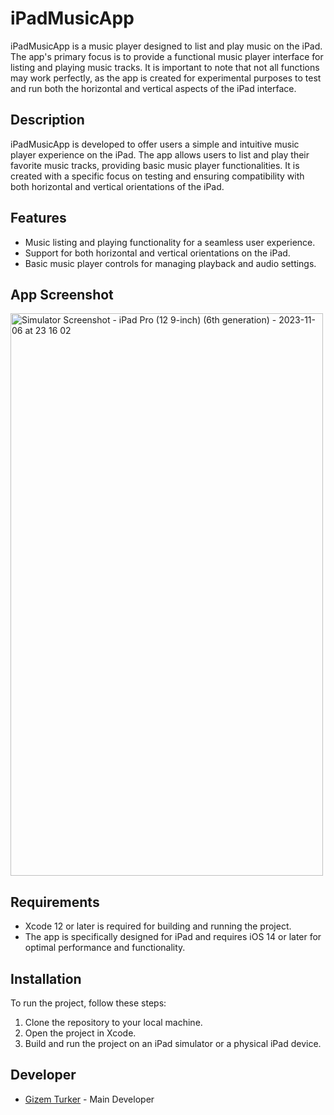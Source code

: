 # iPadMusicApp

iPadMusicApp is a music player designed to list and play music on the iPad. The app's primary focus is to provide a functional music player interface for listing and playing music tracks. It is important to note that not all functions may work perfectly, as the app is created for experimental purposes to test and run both the horizontal and vertical aspects of the iPad interface.

## Description

iPadMusicApp is developed to offer users a simple and intuitive music player experience on the iPad. The app allows users to list and play their favorite music tracks, providing basic music player functionalities. It is created with a specific focus on testing and ensuring compatibility with both horizontal and vertical orientations of the iPad.

## Features

- Music listing and playing functionality for a seamless user experience.
- Support for both horizontal and vertical orientations on the iPad.
- Basic music player controls for managing playback and audio settings.

## App Screenshot

<div class="image-container">
  <img src="https://github.com/gizemturker/swiftui-notes/assets/17044304/4f9fff58-53e4-4ade-9465-4067ce3bdca9" width="500" height="900" alt="Simulator Screenshot - iPad Pro (12 9-inch) (6th generation) - 2023-11-06 at 23 16 02" class="image" />
</div>

## Requirements

- Xcode 12 or later is required for building and running the project.
- The app is specifically designed for iPad and requires iOS 14 or later for optimal performance and functionality.

## Installation

To run the project, follow these steps:

1. Clone the repository to your local machine.
2. Open the project in Xcode.
3. Build and run the project on an iPad simulator or a physical iPad device.

## Developer

- [Gizem Turker](https://github.com/gizemturker) - Main Developer

